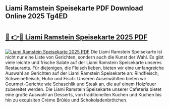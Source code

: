 ## Liami Ramstein Speisekarte PDF Download Online 2025 Tg4ED

# <h2><a href="http://gc7afi.nevu.top/?p=Liami+Ramstein+Speisekarte">🔗 👉🔴 Liami Ramstein Speisekarte 2025 PDF</a></h2>

[![Liami Ramstein Speisekarte 2025 PDF](https://i.imgur.com/dBaPXMq.png)](http://gc7afi.nevu.top/?p=Liami+Ramstein+Speisekarte)
Die Liami Ramstein Speisekarte ist nicht nur eine Liste von Gerichten, sondern auch die Kunst der Wahl. Es gibt viele leichte und frische Salate auf der Liami Ramstein Speisekarte unseres Restaurants. Für diejenigen, die Fleisch lieben, bieten wir eine umfangreiche Auswahl an Gerichten auf der Liami Ramstein Speisekarte an: Rindfleisch, Schweinefleisch, Huhn und Fisch. Unseren Auserwählten bieten wir Gourmet-Gerichte wie Schaschlik und Steak an, die auf einem Holzfeuer zubereitet werden. Die Liami Ramstein Speisekarte unserer Cafeteria bietet eine große Auswahl an Desserts, von traditionellen Kuchen und Kuchen bis hin zu exquisiten Crème Brûlée und Schokoladenbrötchen.
